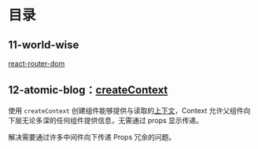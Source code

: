 # 目录
## 11-world-wise
[react-router-dom](https://reactrouter.com.cn/start/library/routing)

## 12-atomic-blog：[createContext](https://zh-hans.react.dev/reference/react/createContext#provider) 


使用 `createContext` 创建组件能够提供与读取的[上下文](https://zh-hans.react.dev/learn/passing-data-deeply-with-context)，Context 允许父组件向下层无论多深的任何组件提供信息，无需通过 props 显示传递。

解决需要通过许多中间件向下传递 Props 冗余的问题。

